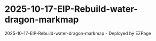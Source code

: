 # 2025-10-17-EIP-Rebuild-water-dragon-markmap
2025-10-17-EIP-Rebuild-water-dragon-markmap - Deployed by EZPage
